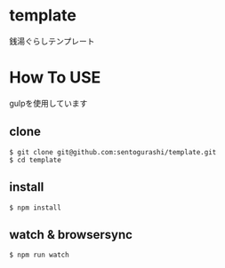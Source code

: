 # template
銭湯ぐらしテンプレート

# How To USE
gulpを使用しています
## clone
```
$ git clone git@github.com:sentogurashi/template.git
$ cd template
```
## install
```
$ npm install
```

## watch & browsersync
```
$ npm run watch
```
